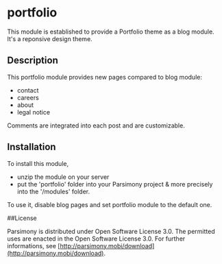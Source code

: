 portfolio
=========

This module is established to provide a Portfolio theme as a blog module.
It's a reponsive design theme.

## Description

This portfolio module provides new pages compared to blog module:
* contact
* careers
* about
* legal notice

Comments are integrated into each post and are customizable.




## Installation

To install this module, 
* unzip the module on your server
* put the 'portfolio' folder into your Parsimony project & more precisely into the '/modules' folder.

To use it, disable blog pages and set portfolio module to the default one.


##License

Parsimony is distributed under Open Software License 3.0. The permitted uses are enacted in the Open Software License 3.0.
For further informations, see [http://parsimony.mobi/download](http://parsimony.mobi/download).

